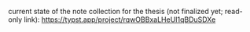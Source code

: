 current state of the note collection for the thesis (not finalized yet; read-only link): https://typst.app/project/rqwOBBxaLHeUI1qBDuSDXe 
